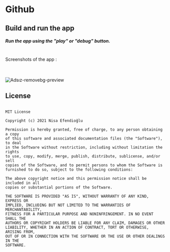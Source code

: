 # Github
## Build and run the app
##### Run the app using the "play" or "debug" button.
<br>
Screenshots of the app :
<br><br><br>

![Adsız-removebg-preview](https://user-images.githubusercontent.com/48391281/134775409-d808d5e3-66b7-4bc5-a356-f3c24a7cd55f.png)



## License
```

MIT License

Copyright (c) 2021 Nisa Efendioğlu

Permission is hereby granted, free of charge, to any person obtaining a copy
of this software and associated documentation files (the "Software"), to deal
in the Software without restriction, including without limitation the rights
to use, copy, modify, merge, publish, distribute, sublicense, and/or sell
copies of the Software, and to permit persons to whom the Software is
furnished to do so, subject to the following conditions:

The above copyright notice and this permission notice shall be included in all
copies or substantial portions of the Software.

THE SOFTWARE IS PROVIDED "AS IS", WITHOUT WARRANTY OF ANY KIND, EXPRESS OR
IMPLIED, INCLUDING BUT NOT LIMITED TO THE WARRANTIES OF MERCHANTABILITY,
FITNESS FOR A PARTICULAR PURPOSE AND NONINFRINGEMENT. IN NO EVENT SHALL THE
AUTHORS OR COPYRIGHT HOLDERS BE LIABLE FOR ANY CLAIM, DAMAGES OR OTHER
LIABILITY, WHETHER IN AN ACTION OF CONTRACT, TORT OR OTHERWISE, ARISING FROM,
OUT OF OR IN CONNECTION WITH THE SOFTWARE OR THE USE OR OTHER DEALINGS IN THE
SOFTWARE.

